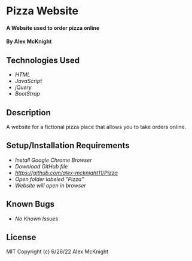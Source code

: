 # Pizza Website

#### A Website used to order pizza online

#### By Alex McKnight

## Technologies Used

- _HTML_
- _JavaScript_
- _jQuery_
- _BootStrap_

## Description

A website for a fictional pizza place that allows you to take orders online.

## Setup/Installation Requirements

- _Install Google Chrome Browser_
- _Download GitHub file_
- _https://github.com/alex-mcknight11/Pizza_
- _Open folder labeled "Pizza"_
- _Website will open in browser_

## Known Bugs

- _No Known Issues_

## License

MIT
Copyright (c) 6/26/22 Alex McKnight
